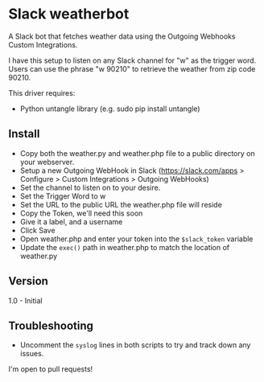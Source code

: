 # Slack weatherbot

A Slack bot that fetches weather data using the Outgoing Webhooks Custom Integrations. 

I have this setup to listen on any Slack channel for "w" as the trigger word. Users can use the phrase "w 90210" to retrieve the weather from zip code 90210. 

This driver requires:
- Python untangle library (e.g. sudo pip install untangle)

## Install
- Copy both the weather.py and weather.php file to a public directory on your webserver. 
- Setup a new Outgoing WebHook in Slack (https://slack.com/apps > Configure > Custom Integrations > Outgoing WebHooks) 
- Set the channel to listen on to your desire. 
- Set the Trigger Word to w
- Set the URL to the public URL the weather.php file will reside
- Copy the Token, we'll need this soon
- Give it a label, and a username
- Click Save
- Open weather.php and enter your token into the `$slack_token` variable
- Update the `exec()` path in weather.php to match the location of weather.py

## Version
1.0 - Initial

## Troubleshooting
- Uncomment the `syslog` lines in both scripts to try and track down any issues. 

I'm open to pull requests!
